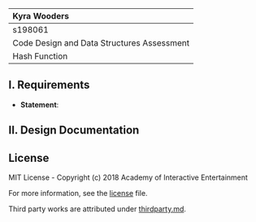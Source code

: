 | Kyra Wooders |
| :---     |
| s198061 |
| Code Design and Data Structures Assessment |
| Hash Function |

## I. Requirements

- **Statement**: 

## II. Design Documentation



## License

MIT License - Copyright (c) 2018 Academy of Interactive Entertainment

For more information, see the [license][lic] file.

Third party works are attributed under [thirdparty.md][3p].

[lic]:license.md
[3p]:thirdparty.md
[raylib]:https://github.com/raysan5/raylib
